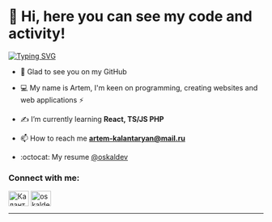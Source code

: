  

# 👋 Hi, here you can see my code and activity!
 [![Typing SVG](https://readme-typing-svg.herokuapp.com?color=%2336BCF7&lines=frontend+developer)](https://git.io/typing-svg)
- 💬 Glad to see you on my GitHub 

- 💻 My name is Artem, I'm keen on programming, creating websites and web applications ⚡

- ✍️ I’m currently learning **React, TS/JS PHP**

- 📫 How to reach me **artem-kalantaryan@mail.ru**

- :octocat: My resume [@oskaldev](https://oskaldev.github.io/)

<h3 align="left">Connect with me:</h3>
<p align="left">
 <a href="https://vk.com/oskaldev" target="blank"><img align="center" src="https://raw.githubusercontent.com/rahuldkjain/github-profile-readme-generator/master/src/images/icons/Social/vk.svg" alt="Калантарян Артём" height="30" width="40" /></a>
<a href="https://t.me/klartem" target="blank"><img align="center" src="https://www.svgrepo.com/download/343522/telegram-communication-chat-interaction-network-connection.svg" alt="oskaldev" height="30" width="40" /></a>

---

